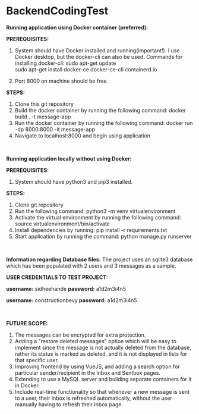 # BackendCodingTest

**Running application using Docker container (preferred):**

**PREREQUISITES:**

1. System should have Docker installed and running(important!). I use Docker desktop, but the docker-cli can also be used. 
Commands for installing docker-cli:
sudo apt-get update  
sudo apt-get install docker-ce docker-ce-cli containerd.io 

2. Port 8000 on machine should be free. 

**STEPS:**

1. Clone this git repository
2. Build the docker container by running the following command:
    docker build . -t message-app
3. Run the docker container by running the following command:
   docker run -dp 8000:8000 -it message-app  
4. Navigate to localhost:8000 and begin using application


 &nbsp;



**Running application locally without using Docker:**

**PREREQUISITES:**

1. System should have python3 and pip3 installed. 

**STEPS:**
1. Clone git repository
2. Run the following command:
  python3 -m venv virtualenvironment 
3. Activate the virtual environment by running the following command:
  source virtualenvironment/bin/activate 
4. Install dependencies by running:
  pip install -r requirements.txt
5. Start application by running the command:
  python manage.py runserver


 &nbsp;
 
 **Information regarding Database files:**
 The project uses an sqlite3 database which has been populated with 2 users and 3 messages as a sample.
 
 **USER CREDENTIALS TO TEST PROJECT:**
   &nbsp;
   
   **username:**  sidheehande  **password:** a1d2m3i4n5 
   &nbsp;
   
   **username:** constructionbevy **password:** a1d2m3i4n5

&nbsp;

**FUTURE SCOPE:**
1. The messages can be encrypted for extra protection.
2. Adding a "restore deleted messages" option which will be easy to implement since the message is not actually deleted from the database, rather its status is marked as deleted, and it is not displayed in lists for that specific user.
3. Improving frontend by using VueJS, and adding a search option for particular sender/recipient in the Inbox and Sentbox pages.
4. Extending to use a MySQL server and building separate containers for it in Docker.
5. Include real-time functionality so that whenever a new message is sent to a user, their inbox is refreshed automatically, without the user manually having to refresh their Inbox page.



